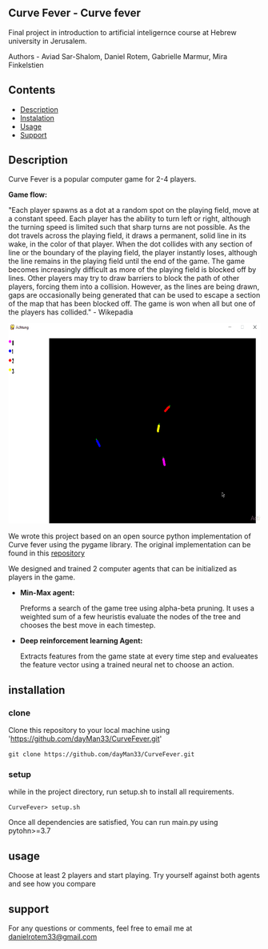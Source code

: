 ## Curve Fever - Curve fever

Final project in introduction to artificial inteligernce course at Hebrew university in Jerusalem.

Authors - Aviad Sar-Shalom, Daniel Rotem, Gabrielle Marmur, Mira Finkelstien

Contents
--------

* [Description](#description)
* [Instalation](#installation)
* [Usage](#usage)
* [Support](#support)

Description
-----------

Curve Fever is a popular computer game for 2-4 players. 

**Game flow:**

"Each player spawns as a dot at a random spot on the playing field, move at a constant speed. Each player has the ability to turn left or right, although the turning speed is limited such that sharp turns are not possible. As the dot travels across the playing field, it draws a permanent, solid line in its wake, in the color of that player. When the dot collides with any section of line or the boundary of the playing field, the player instantly loses, although the line remains in the playing field until the end of the game. The game becomes increasingly difficult as more of the playing field is blocked off by lines. Other players may try to draw barriers to block the path of other players, forcing them into a collision. However, as the lines are being drawn, gaps are occasionally being generated that can be used to escape a section of the map that has been blocked off. The game is won when all but one of the players has collided." - Wikepadia

<img src="static/img/CurveFever.gif" width="550" height="400"/>


We wrote this project based on an open source python implementation of Curve fever using the pygame library. The original implementation can be found in this [repository](https://github.com/Valaraucoo/AchtungDiePython.git) 

We designed and trained 2 computer agents that can be initialized as players in the game.
- **Min-Max agent:**

    Preforms a search of the game tree using alpha-beta pruning. It uses a weighted sum of a few heuristis evaluate the nodes of the tree and chooses the best move in each timestep. 
    
- **Deep reinforcement learning Agent:**

    Extracts features from the game state at every time step and evalueates the feature vector using a trained neural net to choose an action.

 
installation
--------

### clone
Clone this repository to your local machine using 'https://github.com/dayMan33/CurveFever.git'
            
    git clone https://github.com/dayMan33/CurveFever.git

### setup 
while in the project directory, run setup.sh to install all requirements.

    CurveFever> setup.sh
   
Once all dependencies are satisfied, You can run main.py using pytohn>=3.7

usage
-----
Choose at least 2 players and start playing. Try yourself against both agents and see how you compare

support
-------
For any questions or comments, feel free to email me at danielrotem33@gmail.com


